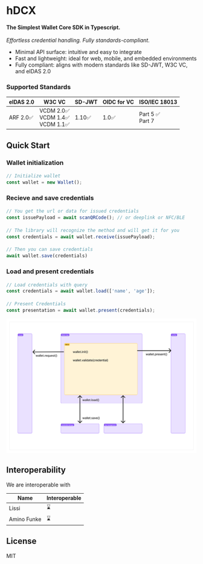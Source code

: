 # hDCX

**The Simplest Wallet Core SDK in Typescript.**<br/><br/>
_Effortless credential handling. Fully standards-compliant._

- Minimal API surface: intuitive and easy to integrate
- Fast and lightweight: ideal for web, mobile, and embedded environments
- Fully compliant: aligns with modern standards like SD-JWT, W3C VC, and eIDAS 2.0

### Supported Standards
| eIDAS 2.0 | W3C VC   | SD-JWT | OIDC for VC | ISO/IEC 18013 |
|-----------|----------|--------|--------------|----------------|
| ARF 2.0✅ | VCDM 2.0✅<br/>VCDM 1.4✅<br/>VCDM 1.1✅ | 1.10✅| 1.0✅| Part 5 ✅<br/>Part 7  |


  
<!-- View full documentation on [here]() -->

## Quick Start

### Wallet initialization
```ts
// Initialize wallet
const wallet = new Wallet();
```
### Recieve and save credentials
```ts
// You get the url or data for issued credentials
const issuePayload = await scanQRCode(); // or deeplink or NFC/BLE

// The library will recognize the method and will get it for you
const credentials = await wallet.receive(issuePayload);

// Then you can save credentials
await wallet.save(credentials)
```
### Load and present credentials
```ts
// Load credentials with query
const credentials = await wallet.load(['name', 'age']);

// Present Credentials
const presentation = await wallet.present(credentials);
```

![img](/assets/wallet.png)

## Interoperability

We are interoperable with

| Name        | Interoperable |
| ----------- | ------------- |
| Lissi       | ⌛            |
| Amino Funke | ⌛            |

## License

MIT
